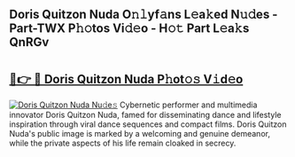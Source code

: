 ## Doris Quitzon Nuda O𝚗𝚕yf𝚊ns L𝚎a𝚔ed N𝚞𝚍es - Part-TWX P𝚑𝚘tos Vi𝚍𝚎o - H𝚘𝚝 Part L𝚎a𝚔s QnRGv

# <h2><a href="http://kf31x73.oniu.top/?m=Doris+Quitzon+Nuda">🔗👉 🔴 Doris Quitzon Nuda P𝚑ot𝚘𝚜 V𝚒d𝚎o</a></h2>

[![Doris Quitzon Nuda Nu𝚍e𝚜](https://i.imgur.com/0qMVB7G.gif)](http://kf31x73.oniu.top/?m=Doris+Quitzon+Nuda)
Cybernetic performer and multimedia innovator Doris Quitzon Nuda, famed for disseminating dance and lifestyle inspiration through viral dance sequences and compact films. Doris Quitzon Nuda's public image is marked by a welcoming and genuine demeanor, while the private aspects of his life remain cloaked in secrecy.  
